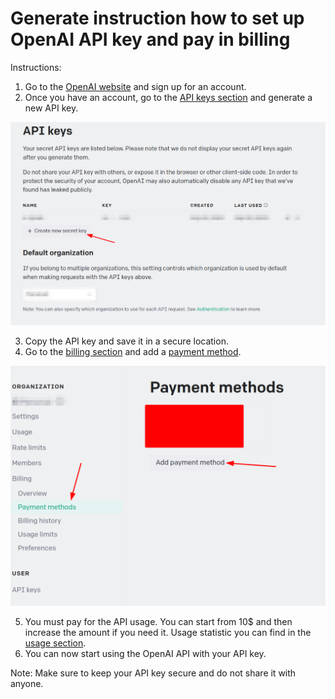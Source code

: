# Generate instruction how to set up OpenAI API key and pay in billing

Instructions:

1. Go to the [OpenAI website](https://platform.openai.com/overview) and sign up for an account.
2. Once you have an account, go to the [API keys section](https://platform.openai.com/account/api-keys) and generate a new API key.

![OpenAI API Key](./images/openai/api-key.png)

3. Copy the API key and save it in a secure location.
4. Go to the [billing section](https://platform.openai.com/account/billing/overview) and add a [payment method](https://platform.openai.com/account/billing/payment-methods).

![OpenAI Payment Method](./images/openai/payment-method.png)

5. You must pay for the API usage. You can start from 10$ and then increase the amount if you need it. Usage statistic you can find in the [usage section](https://platform.openai.com/account/usage).
6. You can now start using the OpenAI API with your API key.

Note: Make sure to keep your API key secure and do not share it with anyone.

